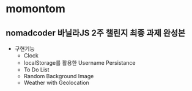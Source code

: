 # momontom
## nomadcoder 바닐라JS 2주 챌린지 최종 과제 완성본

- 구현기능
  - Clock
  - localStorage를 활용한 Username Persistance
  - To Do List
  - Random Background Image
  - Weather with Geolocation
